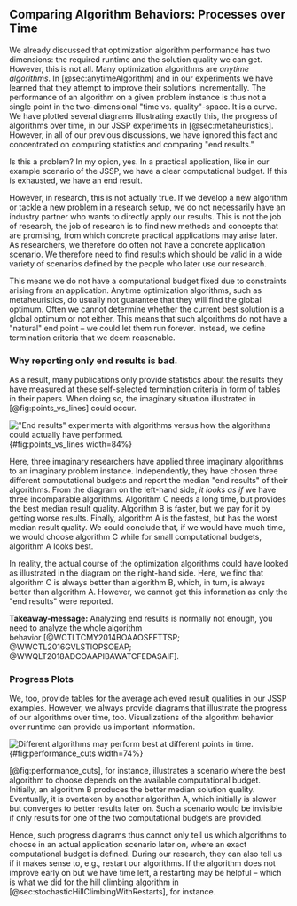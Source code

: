 ## Comparing Algorithm Behaviors: Processes over Time

We already discussed that optimization algorithm performance has two dimensions: the required runtime and the solution quality we can get.
However, this is not all.
Many optimization algorithms are *anytime algorithms*.
In [@sec:anytimeAlgorithm] and in our experiments we have learned that they attempt to improve their solutions incrementally.
The performance of an algorithm on a given problem instance is thus not a single point in the two-dimensional "time vs. quality"-space.
It is a curve.
We have plotted several diagrams illustrating exactly this, the progress of algorithms over time, in our JSSP experiments in [@sec:metaheuristics].
However, in all of our previous discussions, we have ignored this fact and concentrated on computing statistics and comparing "end results."

Is this a problem?
In my opion, yes.
In a practical application, like in our example scenario of the JSSP, we have a clear computational budget.
If this is exhausted, we have an end result.

However, in research, this is not actually true.
If we develop a new algorithm or tackle a new problem in a research setup, we do not necessarily have an industry partner who wants to directly apply our results.
This is not the job of research, the job of research is to find new methods and concepts that are promising, from which concrete practical applications may arise later.
As researchers, we therefore do often not have a concrete application scenario.
We therefore need to find results which should be valid in a wide variety of scenarios defined by the people who later use our research.

This means we do not have a computational budget fixed due to constraints arising from an application.
Anytime optimization algorithms, such as metaheuristics, do usually not guarantee that they will find the global optimum.
Often we cannot determine whether the current best solution is a global optimum or not either.
This means that such algorithms do not have a "natural" end point &ndash; we could let them run forever. 
Instead, we define termination criteria that we deem reasonable.

### Why reporting only end results is bad.

As a result, many publications only provide statistics about the results they have measured at these self-selected termination criteria in form of tables in their papers.
When doing so, the imaginary situation illustrated in [@fig:points_vs_lines] could occur.

!["End results" experiments with algorithms versus how the algorithms could actually have performed.](\relative.path{points_vs_lines.svgz}){#fig:points_vs_lines width=84%}

Here, three imaginary researchers have applied three imaginary algorithms to an imaginary problem instance.
Independently, they have chosen three different computational budgets and report the median "end results" of their algorithms.
From the diagram on the left-hand side, *it looks as if* we have three incomparable algorithms.
Algorithm&nbsp;C needs a long time, but provides the best median result quality.
Algorithm&nbsp;B is faster, but we pay for it by getting worse results.
Finally, algorithm&nbsp;A is the fastest, but has the worst median result quality.
We could conclude that, if we would have much time, we would choose algorithm&nbsp;C while for small computational budgets, algorithm&nbsp;A looks best.

In reality, the actual course of the optimization algorithms could have looked as illustrated in the diagram on the right-hand side.
Here, we find that algorithm&nbsp;C is always better than algorithm&nbsp;B, which, in turn, is always better than algorithm&nbsp;A. 
However, we cannot get this information as only the "end results" were reported.

**Takeaway-message:** Analyzing end results is normally not enough, you need to analyze the whole algorithm behavior&nbsp;[@WCTLTCMY2014BOAAOSFFTTSP; @WWCTL2016GVLSTIOPSOEAP; @WWQLT2018ADCOAAPIBAWATCFEDASAIF].

### Progress Plots

We, too, provide tables for the average achieved result qualities in our JSSP examples.
However, we always provide diagrams that illustrate the progress of our algorithms over time, too.
Visualizations of the algorithm behavior over runtime can provide us important information.

![Different algorithms may perform best at different points in time.](\relative.path{performance_cuts.svgz}){#fig:performance_cuts width=74%}

[@fig:performance_cuts], for instance, illustrates a scenario where the best algorithm to choose depends on the available computational budget.
Initially, an algorithm&nbsp;B produces the better median solution quality.
Eventually, it is overtaken by another algorithm&nbsp;A, which initially is slower but converges to better results later on.
Such a scenario would be invisible if only results for one of the two computational budgets are provided.

Hence, such progress diagrams thus cannot only tell us which algorithms to choose in an actual application scenario later on, where an exact computational budget is defined.
During our research, they can also tell us if it makes sense to, e.g., restart our algorithms.
If the algorithm does not improve early on but we have time left, a restarting may be helpful &ndash; which is what we did for the hill climbing algorithm in [@sec:stochasticHillClimbingWithRestarts], for instance.
